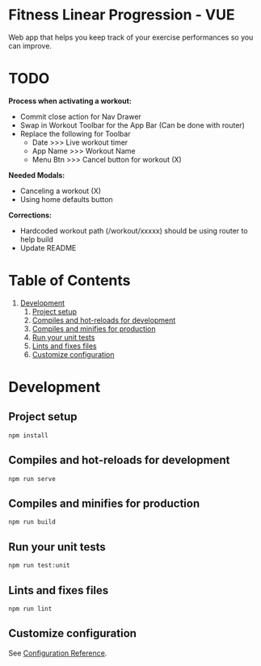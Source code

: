 # Fitness Linear Progression - VUE

Web app that helps you keep track of your exercise performances so you can improve.

# TODO

**Process when activating a workout:**
- Commit close action for Nav Drawer
- Swap in Workout Toolbar for the App Bar (Can be done with router)
- Replace the following for Toolbar
    - Date >>> Live workout timer
    - App Name >>> Workout Name
    - Menu Btn >>> Cancel button for workout (X)

**Needed Modals:**
- Canceling a workout (X)
- Using home defaults button

**Corrections:**
- Hardcoded workout path (/workout/xxxxx) should be using router to help build
- Update README

# Table of Contents

1. [Development](#Development)
   1. [Project setup](#Project-setup)
   2. [Compiles and hot-reloads for development](#Compiles-and-hot-reloads-for-development)
   3. [Compiles and minifies for production](#Compiles-and-minifies-for-production)
   4. [Run your unit tests](#Run-your-unit-tests)
   5. [Lints and fixes files](#Lints-and-fixes-files)
   6. [Customize configuration](#Customize-configuration)

# Development

## Project setup

```
npm install
```

## Compiles and hot-reloads for development

```
npm run serve
```

## Compiles and minifies for production

```
npm run build
```

## Run your unit tests

```
npm run test:unit
```

## Lints and fixes files

```
npm run lint
```

## Customize configuration

See [Configuration Reference](https://cli.vuejs.org/config/).
